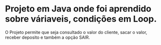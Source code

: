 # Projeto em Java onde foi aprendido sobre váriaveis, condições em Loop.

O Projeto permite que seja consultado o valor do cliente, sacar o valor, receber deposito e também a opção SAIR.

